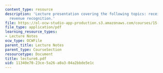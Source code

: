 ```yaml
---
content_type: resource
description: 'Lecture presentation covering the following topics: receivables and
  revenue recognition.'
file: https://ol-ocw-studio-app-production.s3.amazonaws.com/courses/15-501-introduction-to-financial-and-managerial-accounting-spring-2004/11340e7023ce5a26a0a304a2bbde5e1c_lecture6.pdf
file_type: application/pdf
learning_resource_types:
- Lecture Notes
ocw_type: OCWFile
parent_title: Lecture Notes
parent_type: CourseSection
resourcetype: Document
title: lecture6.pdf
uid: 11340e70-23ce-5a26-a0a3-04a2bbde5e1c
---
```


